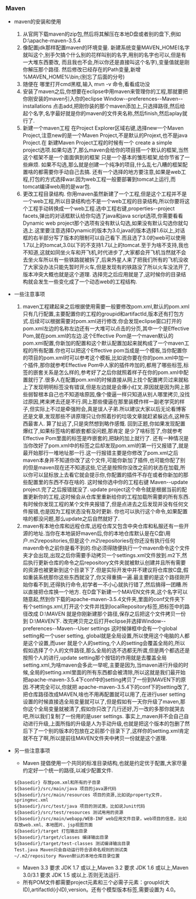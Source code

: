 ### Maven
* maven的安装和使用
  1. 从官网下载maven的zip包,然后将其解压在本地D盘或者别的盘下,例如  D:\apache-maven-3.5.4 
  2. 像配置jdk那样配置maven的环境变量. 新建系统变量MAVEN_HOME(名字就叫这个,别手欠搞个什么别的花样叫别的名字,用别的名字也可以,但是有一大堆东西要改,
而且我也不会,所以你还是直接叫这个名字),变量值就是刚你解压那个路径. 然后修改已经存在的Path变量,新增 %MAVEN_HOME%\bin;(别忘了后面的分号)
  3. 随便在 哪里打开cmd黑框,输入  mvn -v  命令,看看成功没
  4. 安装了maven之后,你想要在eclipse中用maven来管理你的工程,那就要把你刚安装的maven引入你的eclipse  Window--preferences--Maven--installations
点击add,把刚你装的那个maven添加上,只选择路径,然后给起个名字,名字最好就是你的maven的文件夹名称,然后finish,然后aplay就行了.
  5. 新建一个maven工程  在Project Explorer区域右键,选择new一个Maven Project,注意new的是一个Maven Project,不是默认的Projext,也不是java Project.在
新建Maven Project工程的时候有一个 create a simple project选项.如果勾选了,那么maven会给你的项目搭一个默认的框架,当然这个框架不是一个面面俱到的框架
只是一个基本的雏形框架,给你节省了一些麻烦. 如果不勾选,那么就是创建一个纯净的项目,什么乱七八糟的框架配置啥的都需要你手动自己去搞. 还有一个选择的地方要注意,如果是web工程,打包的方式选择war.因为web工程一般要部署到tomcat上运行,而tomcat编译web用的是war包.
  6. 更改工程目录结构. 你用maven虽然新建了一个工程,但是这个工程并不是一个web工程,所以目录结构也不是一个web工程的目录结构,所以你要将这个工程手动转换成一个web工程.选中工程右键,properties--project facets,弹出的对话框默认给你勾选了java和java script选项,你需要看看Dynamic web project那个选项有没有默认勾选,如果没有默认勾选你就勾选上.这里要注意选择Dynamic的版本为3.0,java的版本选择1.6以上,对话框的右半部分写了版本的限制可以自己看下.而且选了3.0的web可以使用1.7以上的tomcat,3.0以下的不支持1.7以上的tomcat.至于为啥不支持,我也不知道,这就如同坐火车和开飞机,时代进步了,大家都会开飞机当然就不会去坐火车所以有一些铁路就被拆了,后来外星人来了把我们所有的飞机没收了大家没办法只能先暂时开火车,但是发现有的铁路没了所以火车没法开了,版本冲突大概也就是这个道理. 选择完之后应用就是了,这时候你的目录结构就会发生一些变化成了一个动态web的工程结构.

* 一些注意事项
  1. maven工程建起来之后根据使用需要一般要修改pom.xml,默认的pom.xml只有几行配置,主要配置你的工程的groupid和artifactId,版本还有打包方式.后续可以根据需要对pom.xml进行修改.你会发现eclipse窗口打开的pom.xml左边的名称左边还有一大堆可以点击的分页,其中一个是Effective Pom,就在pom.xml的左边.这个Effective Pom是一个maven默认的pom.xml配置,你新加的配置和这个默认配置加起来就构成了一个maven工程的所有配置.你也可以把这个Effective pom当成是一个模板,当你配置你的项目的pom.xml时可以参考这个模板,比如说你要在你的pom.xml中加一个插件,那你就参考Effective Pom中人家的插件咋加的,都用了哪些标签,标签的嵌套关系是怎么样的,参考好了之后你就照着样子在你的pom.xml中配置就行了.很多人在配置pom.xml的时候直接从网上找个配置拷贝过来就粘上了发现明明标签没有错误,但是左边就是会爆小红叉.原因就是因为网上那些弱智根本自己也不知道啥原因,像个傻逼一样只知道从别人哪里拷贝,没找过原因,拷来拷去还是不行.网上那些傻逼在那里装模作样一副老学究的样子,但实际上不过是牵强附会,真是误人子弟.所以建议大家以后无论看博客还是文章,发现那些不讲原理只让你照着抄的垃圾文章就赶紧躲远点,这种东西最害人. 算了扯远了,只是突然想到略作感慨. 回到正题,你如果发现配置爆红了,如果标签啥的都嵌套都没问题,那肯定 是少了啥标签了,你就参考Effective Pom里面的标签是咋嵌套的,把缺的加上就行了.  还有一种情况是当你改好了pom.xml中的标签之后却发现pom.xml的第一行又报错了,就是最开始那行一堆地址那一行.这一行报错主要是你修改了pom.xml之后maven本身并不知道你改了这个文件,可能你新加了插件,也可能你配了别的但是maven现在还不知道这些,它还是按照你没改之前的状态在加载,所以你可以鼠标放上去看它就会提示你,你配置的插件不存在或者你新加的那些配置里的东西不存在啥的. 这时候你选中你的工程右键 Maven--update project.完了之后报错就没了. update project这个命令就是根据当前的配置更新你的工程,这时候会从仓库里重新给你的工程加载所需要的所有东西.有时候你发现工程的某个文件夹报错了,但是点进去之后发现并没有任何文件报错,也是因为工程状态没有及时更新. 你也可以执行这个命令,如果配置啥的都没问题,那么update之后自然就好了.
  2. maven有本地仓库和远程仓库,远程仓库又包含中央仓库和私服还有一些开源的地址.当你在本地装好maven后,你的本地仓库默认是在C盘\用户\.m2\repositories,但是这个.m2\repositories在你还没有执行任何maven命令之前你是看不到的.你必须得随便执行一个maven命令这个文件夹才会出现,出现之后你需要手动拷贝一个settings.xml文件放到.m2下,然后执行更新仓库的命令之后repository文件夹就被默认创建并且所有需要的资源也被更新到这个目录下了.但是实际开发中并不建议将仓库放C盘,假如重装系统那你这些东西就没了,你又得重搞一遍.最主要的是这个路径刚开始你看不到,还得执行命令,初学者一不小心就执行错了,然后搞得一团糟.所以直接把仓库换一个地方. 在D盘下新建一个MAVEN文件夹,这个名字可以随意起,然到你下载的apache-maven-3.5.4文件夹,里面的conf文件夹下有个settings.xml,打开这个文件并找到localRepository标签,把标签中的路径改成 D:\MAVEN  就是你刚新建那个路径,保存之后把这个文件拷贝一份到 D:\MAVEN下. 改完拷贝完之后打开eclipse并选择Window--preferences--Maven--User settings 这时候弹框中会有一个global setting和一个user setting, global就是全局设置,所以使用这个电脑的人都是这个设置,而user 就是个人的setting,个人的setting会覆盖全局的,所以假如选择了个人的文件路径,那么全局的选不选都无所谓,但是两个都选还是按照个人的进行,update setting那个按钮的作用就是去覆盖全局setting.xml,为啥maven会多此一举呢,主要是因为,当maven进行升级的时候,全局的setting.xml里面的所有东西都会被清除,所以这就是我们最开始把apache-maven-3.5.4下conf中的setting拷贝了一份到MAVEN下的原因.不拷完全可以,你就把
  apache-maven-3.5.4下的conf下的setting改了,把仓库路径改成MAVEN,啥也不用再配置就可以用了,在进行user setting设置的时候直接选全局变量就可以了,但是假如有一天你升级了maven,那你这个全局变量就被清了,假如你只改了几行还好,万一改的多那你就哭去吧,所以我们复制了一份用的是user settings.
  事实上,maven并不会自己自动进行升级,上面所指的升级是人为手动升级,也就是把这个版本的包删了然后下了一个别的版本的包放在之前那个目录下了,这样你的setting.xml肯定就不在了啊,所以提前往MAVEN文件夹中拷贝一份就是这个道理.
* 另一些注意事项
  - Maven 提倡使用一个共同的标准目录结构,也就是约定优于配置,大家尽量约定好一个统一的路径,以减少配置文件.
  ```
  ${basedir} 存放pom.xml和所有的子目录
  ${basedir}/src/main/java 项目的java源代码
  ${basedir}/src/main/resources 项目的资源,比如说property文件，springmvc.xml
  ${basedir}/src/test/java 项目的测试类，比如说Junit代码
  ${basedir}/src/test/resources 测试用用的资源
  ${basedir}/src/main/webapp/WEB-INF web应用文件目录，web项目的信息，比如存放web.xml、本地图片、jsp视图页面
  ${basedir}/target 打包输出目录
  ${basedir}/target/classes 编译输出目录
  ${basedir}/target/test-classes 测试编译输出目录 
  Test.java Maven只会自动运行符合该命名规则的测试类
  ~/.m2/repository Maven默认的本地仓库目录位置
  ```
  - Maven 3.3 要求 JDK 1.7 或以上,Maven 3.2 要求 JDK 1.6 或以上,Maven 3.0/3.1 要求 JDK 1.5 或以上.否则无法运行.
  - 所有POM文件都需要project元素和三个必需子元素：groupId(大ID),artifactId(小ID),version。还有个模型版本标签,需要设置为 4.0。

